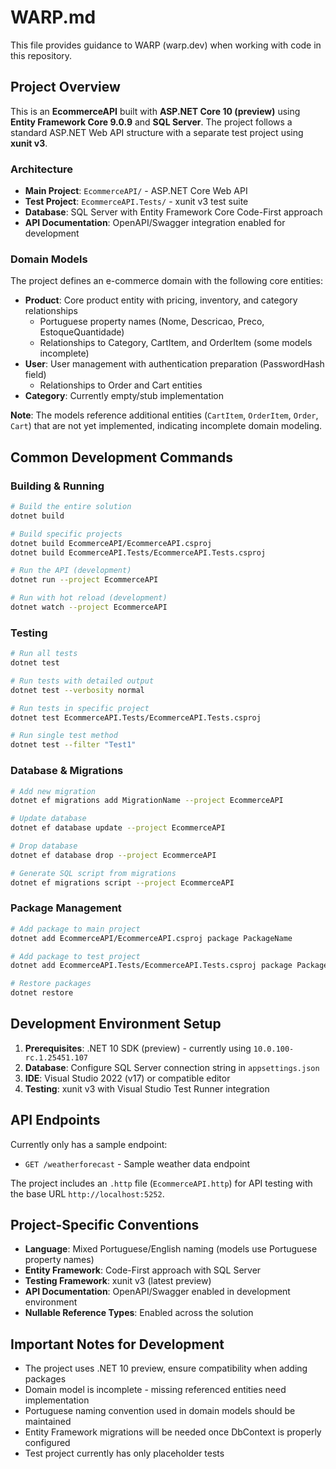 # WARP.md

This file provides guidance to WARP (warp.dev) when working with code in this repository.

## Project Overview

This is an **EcommerceAPI** built with **ASP.NET Core 10 (preview)** using **Entity Framework Core 9.0.9** and **SQL Server**. The project follows a standard ASP.NET Web API structure with a separate test project using **xunit v3**.

### Architecture

- **Main Project**: `EcommerceAPI/` - ASP.NET Core Web API
- **Test Project**: `EcommerceAPI.Tests/` - xunit v3 test suite
- **Database**: SQL Server with Entity Framework Core Code-First approach
- **API Documentation**: OpenAPI/Swagger integration enabled for development

### Domain Models

The project defines an e-commerce domain with the following core entities:

- **Product**: Core product entity with pricing, inventory, and category relationships
  - Portuguese property names (Nome, Descricao, Preco, EstoqueQuantidade)
  - Relationships to Category, CartItem, and OrderItem (some models incomplete)
- **User**: User management with authentication preparation (PasswordHash field)
  - Relationships to Order and Cart entities
- **Category**: Currently empty/stub implementation

**Note**: The models reference additional entities (`CartItem`, `OrderItem`, `Order`, `Cart`) that are not yet implemented, indicating incomplete domain modeling.

## Common Development Commands

### Building & Running
```bash
# Build the entire solution
dotnet build

# Build specific projects
dotnet build EcommerceAPI/EcommerceAPI.csproj
dotnet build EcommerceAPI.Tests/EcommerceAPI.Tests.csproj

# Run the API (development)
dotnet run --project EcommerceAPI

# Run with hot reload (development)
dotnet watch --project EcommerceAPI
```

### Testing
```bash
# Run all tests
dotnet test

# Run tests with detailed output
dotnet test --verbosity normal

# Run tests in specific project
dotnet test EcommerceAPI.Tests/EcommerceAPI.Tests.csproj

# Run single test method
dotnet test --filter "Test1"
```

### Database & Migrations
```bash
# Add new migration
dotnet ef migrations add MigrationName --project EcommerceAPI

# Update database
dotnet ef database update --project EcommerceAPI

# Drop database
dotnet ef database drop --project EcommerceAPI

# Generate SQL script from migrations
dotnet ef migrations script --project EcommerceAPI
```

### Package Management
```bash
# Add package to main project
dotnet add EcommerceAPI/EcommerceAPI.csproj package PackageName

# Add package to test project
dotnet add EcommerceAPI.Tests/EcommerceAPI.Tests.csproj package PackageName

# Restore packages
dotnet restore
```

## Development Environment Setup

1. **Prerequisites**: .NET 10 SDK (preview) - currently using `10.0.100-rc.1.25451.107`
2. **Database**: Configure SQL Server connection string in `appsettings.json`
3. **IDE**: Visual Studio 2022 (v17) or compatible editor
4. **Testing**: xunit v3 with Visual Studio Test Runner integration

## API Endpoints

Currently only has a sample endpoint:
- `GET /weatherforecast` - Sample weather data endpoint

The project includes an `.http` file (`EcommerceAPI.http`) for API testing with the base URL `http://localhost:5252`.

## Project-Specific Conventions

- **Language**: Mixed Portuguese/English naming (models use Portuguese property names)
- **Entity Framework**: Code-First approach with SQL Server
- **Testing Framework**: xunit v3 (latest preview)
- **API Documentation**: OpenAPI/Swagger enabled in development environment
- **Nullable Reference Types**: Enabled across the solution

## Important Notes for Development

- The project uses .NET 10 preview, ensure compatibility when adding packages
- Domain model is incomplete - missing referenced entities need implementation
- Portuguese naming convention used in domain models should be maintained
- Entity Framework migrations will be needed once DbContext is properly configured
- Test project currently has only placeholder tests